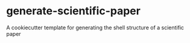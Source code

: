 # generate-scientific-paper
A cookiecutter template for generating the shell structure of a scientific paper
